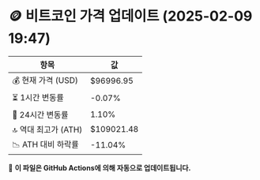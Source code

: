 # 🪙 비트코인 가격 업데이트 (2025-02-09 19:47)

| 항목                | 값 |
|--------------------|----------------|
| 💰 현재 가격 (USD) | $96996.95 |
| ⏳ 1시간 변동률    | -0.07% |
| 📆 24시간 변동률   | 1.10% |
| 🔝 역대 최고가 (ATH) | $109021.48 |
| 📉 ATH 대비 하락률 | -11.04% |

🔄 **이 파일은 GitHub Actions에 의해 자동으로 업데이트됩니다.**
